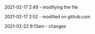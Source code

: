 2021-02-17 2:49 - modifying the file

2021-02-17 2:52 - modified on github.com

2021-02-22 9:13am - changes

